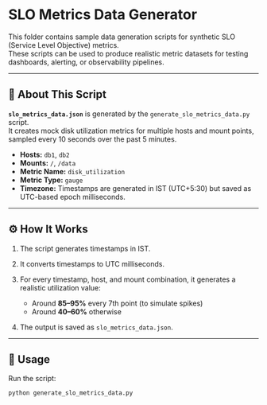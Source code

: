 # SLO Metrics Data Generator

This folder contains sample data generation scripts for synthetic SLO (Service Level Objective) metrics.  
These scripts can be used to produce realistic metric datasets for testing dashboards, alerting, or observability pipelines.

---

## 📄 About This Script

**`slo_metrics_data.json`** is generated by the `generate_slo_metrics_data.py` script.  
It creates mock disk utilization metrics for multiple hosts and mount points, sampled every 10 seconds over the past 5 minutes.

- **Hosts:** `db1`, `db2`  
- **Mounts:** `/`, `/data`  
- **Metric Name:** `disk_utilization`  
- **Metric Type:** `gauge`  
- **Timezone:** Timestamps are generated in IST (UTC+5:30) but saved as UTC-based epoch milliseconds.

---

## ⚙️ How It Works

1. The script generates timestamps in IST.
2. It converts timestamps to UTC milliseconds.
3. For every timestamp, host, and mount combination, it generates a realistic utilization value:
   - Around **85–95%** every 7th point (to simulate spikes)
   - Around **40–60%** otherwise

4. The output is saved as `slo_metrics_data.json`.

---

## 🚀 Usage

Run the script:

```bash
python generate_slo_metrics_data.py
